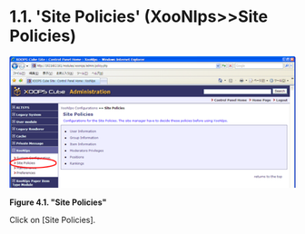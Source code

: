 # 1.1. 'Site Policies' \(XooNIps&gt;&gt;Site Policies\)

![&quot;Site Policies&quot;](../../../.gitbook/assets/xoonips-policy1%20%281%29.png)

**Figure 4.1. "Site Policies"**

Click on \[Site Policies\].

